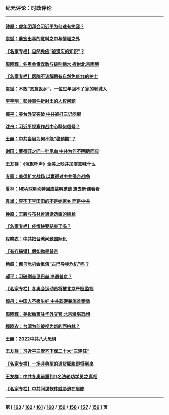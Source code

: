 ### 纪元评论：时政评论
---
#### [钟原：虎年团拜会习近平为何难有笑容？](../../pages/nsc1025/n13542348.md) 
#### [袁斌：董宏出事的意料之中与情理之外](../../pages/nsc1025/n13541237.md) 
#### [【名家专栏】自然免疫“被遗忘的知识”？](../../pages/nsc1025/n13536082.md) 
#### [周晓辉：冬奥会贵宾数与级别缩水 折射北京困境](../../pages/nsc1025/n13539533.md) 
#### [【名家专栏】医院不该解聘有自然免疫力的护士](../../pages/nsc1025/n13539217.md) 
#### [袁斌：不敢“恶意返乡”，一位过年回不了家的郸城人](../../pages/nsc1025/n13538781.md) 
#### [李宇明：彭帅事件折射出的人权问题](../../pages/nsc1025/n13537962.md) 
#### [郝平：美台外交突破 中共被打三记闷棍](../../pages/nsc1025/n13537746.md) 
#### [沈舟：习近平视察作战中心释何信号？](../../pages/nsc1025/n13537428.md) 
#### [王赫：中共当局为何不能“稳预期”？](../../pages/nsc1025/n13535919.md) 
#### [谢田：曹德旺之问一针见血 中共为何不明确回应](../../pages/nsc1025/n13535881.md) 
#### [王友群：《沉默呼声》全美上映并加演意味什么](../../pages/nsc1025/n13534477.md) 
#### [专家：美须扩大战场 以赢得对中共侵台战争](../../pages/nsc1025/n13534835.md) 
#### [夏林：NBA球星坎特回应姚明邀请 想去新疆看看](../../pages/nsc1025/n13534942.md) 
#### [袁斌：容不下李田田的不是她家乡 而是中共](../../pages/nsc1025/n13534663.md) 
#### [钟原：王毅与布林肯通话透露的尴尬](../../pages/nsc1025/n13534463.md) 
#### [【名家专栏】疫情快要结束了吗？](../../pages/nsc1025/n13533767.md) 
#### [程晓农：中共把台湾问题国际化](../../pages/nsc1025/n13534136.md) 
#### [【有冇搞错】假如你是普京](../../pages/nsc1025/n13532025.md) 
#### [杨威：俄乌危机会重演“古巴导弹危机”吗？](../../pages/nsc1025/n13531915.md) 
#### [郝平：习破例首见巴赫 冷遇普京？](../../pages/nsc1025/n13532013.md) 
#### [【名家专栏】冬奥会运动员将被北京严密监视](../../pages/nsc1025/n13530845.md) 
#### [颜丹：中国人不愿生娃 中共软硬兼施难奏效](../../pages/nsc1025/n13531251.md) 
#### [周晓辉：美拟撤离驻华外交官 北京难堪恐惧](../../pages/nsc1025/n13531021.md) 
#### [程晓农：台湾为何被视为新的西柏林？](../../pages/nsc1025/n13529520.md) 
#### [王赫：2022中共八大恐惧](../../pages/nsc1025/n13529411.md) 
#### [王友群：习近平三管齐下保二十大“三连任”](../../pages/nsc1025/n13529377.md) 
#### [【名家专栏】一场非典型的通货膨胀即将到来](../../pages/nsc1025/n13528442.md) 
#### [王友群：中共冬奥前重判11名法轮功学员之真相](../../pages/nsc1025/n13527091.md) 
#### [【名家专栏】中共间谍软件威胁迫在眉睫](../../pages/nsc1025/n13528445.md) 

---
#### 第 [ [163](./163.md) / [162](./162.md) / [161](./161.md) / [160](./160.md) / [159](./159.md) / [158](./158.md) / [157](./157.md) / [156](./156.md) ] 页
